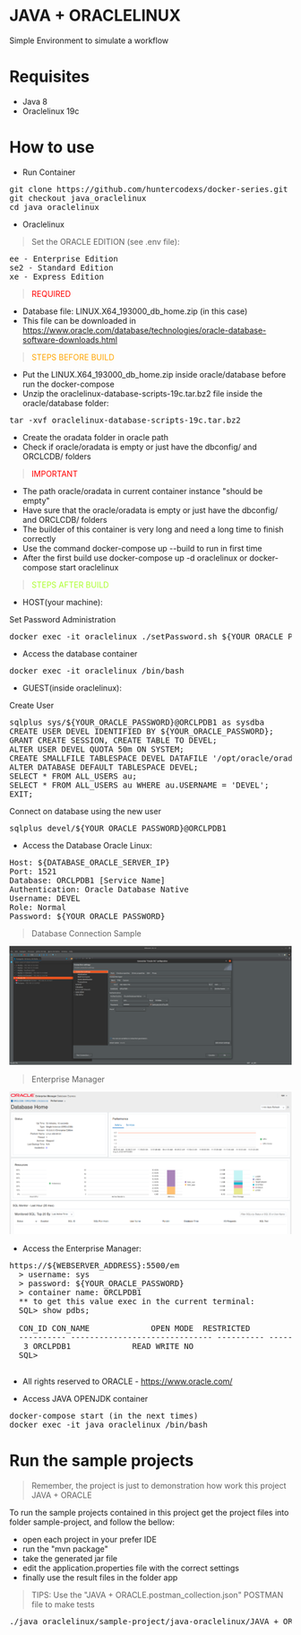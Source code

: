 # JAVA + ORACLELINUX
Simple Environment to simulate a workflow

# Requisites

- Java 8
- Oraclelinux 19c

# How to use

- Run Container

<pre>
git clone https://github.com/huntercodexs/docker-series.git .
git checkout java_oraclelinux
cd java_oraclelinux
</pre>

- Oraclelinux

> Set the ORACLE EDITION (see .env file):

<pre>
ee - Enterprise Edition
se2 - Standard Edition
xe - Express Edition
</pre>

> <p style="color: red">REQUIRED</p>

- Database file: LINUX.X64_193000_db_home.zip (in this case)
- This file can be downloaded in https://www.oracle.com/database/technologies/oracle-database-software-downloads.html

> <p style="color: orange">STEPS BEFORE BUILD</p>

- Put the LINUX.X64_193000_db_home.zip inside oracle/database before run the docker-compose
- Unzip the oraclelinux-database-scripts-19c.tar.bz2 file inside the oracle/database folder:
<pre>
tar -xvf oraclelinux-database-scripts-19c.tar.bz2
</pre>
- Create the oradata folder in oracle path
- Check if oracle/oradata is empty or just have the dbconfig/ and ORCLCDB/ folders

> <p style="color: red">IMPORTANT</p>

- The path oracle/oradata in current container instance "should be empty"
- Have sure that the oracle/oradata is empty or just have the dbconfig/ and ORCLCDB/ folders
- The builder of this container is very long and need a long time to finish correctly
- Use the command docker-compose up --build to run in first time
- After the first build use docker-compose up -d oraclelinux or docker-compose start oraclelinux

> <p style="color: greenyellow">STEPS AFTER BUILD</p>

- HOST(your machine):

Set Password Administration
<pre>
docker exec -it oraclelinux ./setPassword.sh ${YOUR_ORACLE_PASSWORD}
</pre>

- Access the database container
<pre>
docker exec -it oraclelinux /bin/bash
</pre>

- GUEST(inside oraclelinux):

Create User
<pre>
sqlplus sys/${YOUR_ORACLE_PASSWORD}@ORCLPDB1 as sysdba
CREATE USER DEVEL IDENTIFIED BY ${YOUR_ORACLE_PASSWORD};
GRANT CREATE SESSION, CREATE TABLE TO DEVEL;
ALTER USER DEVEL QUOTA 50m ON SYSTEM;
CREATE SMALLFILE TABLESPACE DEVEL DATAFILE '/opt/oracle/oradata/ORCLCDB/ORCLPDB1/devel.dbf' SIZE 1G;
ALTER DATABASE DEFAULT TABLESPACE DEVEL;
SELECT * FROM ALL_USERS au;
SELECT * FROM ALL_USERS au WHERE au.USERNAME = 'DEVEL';
EXIT;
</pre>

Connect on database using the new user
<pre>
sqlplus devel/${YOUR_ORACLE_PASSWORD}@ORCLPDB1
</pre>

- Access the Database Oracle Linux:

<pre>
Host: ${DATABASE_ORACLE_SERVER_IP}
Port: 1521
Database: ORCLPDB1 [Service Name]
Authentication: Oracle Database Native
Username: DEVEL
Role: Normal
Password: ${YOUR_ORACLE_PASSWORD}
</pre>

> Database Connection Sample

![img.png](./java_oraclelinux/oracle/midias/DBeaver-Oracle-Connection-Details.png)

> Enterprise Manager

![img.png](./java_oraclelinux/oracle/midias/Oracle-Database-EM.png)

- Access the Enterprise Manager:

<pre>
https://${WEBSERVER_ADDRESS}:5500/em
  > username: sys
  > password: ${YOUR_ORACLE_PASSWORD}
  > container name: ORCLPDB1
  ** to get this value exec in the current terminal:
  SQL> show pdbs;
  
  CON_ID CON_NAME			  OPEN MODE  RESTRICTED
  ---------- ------------------------------ ---------- ----------
   3 ORCLPDB1			  READ WRITE NO
  SQL> 
  
</pre>

* All rights reserved to ORACLE - https://www.oracle.com/

- Access JAVA OPENJDK container

<pre>
docker-compose start (in the next times)
docker exec -it java_oraclelinux /bin/bash
</pre>

# Run the sample projects

> Remember, the project is just to demonstration how work this project JAVA + ORACLE

To run the sample projects contained in this project get the project files into folder sample-project, and follow the bellow:

- open each project in your prefer IDE
- run the "mvn package"
- take the generated jar file
- edit the application.properties file with the correct settings
- finally use the result files in the folder app

> TIPS: Use the "JAVA + ORACLE.postman_collection.json" POSTMAN file to make tests

<pre>
./java_oraclelinux/sample-project/java-oraclelinux/JAVA + ORACLELINUX.postman_collection.json
</pre>